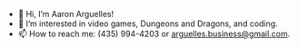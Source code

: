 - 👋 Hi, I’m Aaron Arguelles!
- 👀 I’m interested in video games, Dungeons and Dragons, and coding.
- 📫 How to reach me: (435) 994-4203 or arguelles.business@gmail.com.

<!---
codingWithAaron/codingWithAaron is a ✨ special ✨ repository because its `README.md` (this file) appears on your GitHub profile.
You can click the Preview link to take a look at your changes.
--->
